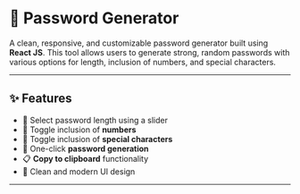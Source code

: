 # 🔐 Password Generator

A clean, responsive, and customizable password generator built using **React JS**. This tool allows users to generate strong, random passwords with various options for length, inclusion of numbers, and special characters.


---

## ✨ Features

- 🎯 Select password length using a slider
- 🔢 Toggle inclusion of **numbers**
- 🔣 Toggle inclusion of **special characters**
- 🧠 One-click **password generation**
- 📋 **Copy to clipboard** functionality
- 🌙 Clean and modern UI design

---

